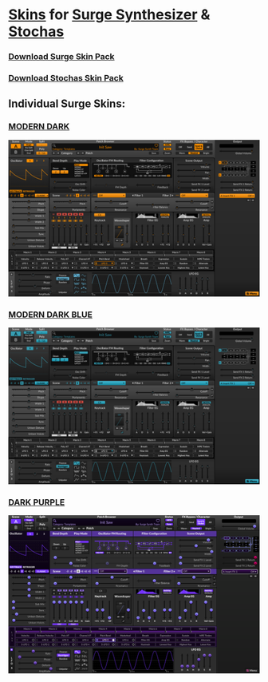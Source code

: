 # [Skins](https://surge-synthesizer.github.io/skin-library) for [Surge Synthesizer](https://surge-synthesizer.github.io/) & [Stochas](https://stochas.org/)

### [Download Surge Skin Pack](https://github.com/rovingeye/surge-skins/releases/download/skins/surge-skins.zip)

### [Download Stochas Skin Pack](https://github.com/rovingeye/surge-skins/releases/download/skins/stochas-skins.zip)

## Individual Surge Skins:

### [MODERN DARK](https://github.com/rovingeye/surge-skins/releases/download/skins/modern-dark-xt.surge-skin.zip)
![Modern Dark](/screenshots/modern-dark.png)

### [MODERN DARK BLUE](https://github.com/rovingeye/surge-skins/releases/download/skins/modern-dark-blue-xt.surge-skin.zip)
![Modern Dark Blue](/screenshots/modern-dark-blue.png)

### [DARK PURPLE](https://github.com/rovingeye/surge-skins/releases/download/skins/dark-purple-xt.surge-skin.zip)
![Dark Purple](/screenshots/dark-purple.png)
